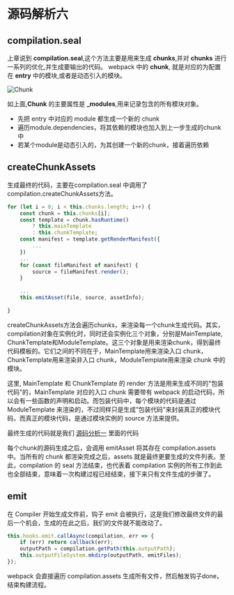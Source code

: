 # 源码解析六

## compilation.seal
上章说到 **compilation.seal**,这个方法主要是用来生成 **chunks**,并对 **chunks** 进行一系列的优化,并生成要输出的代码。 webpack 中的 **chunk**, 就是对应的为配置在 **entry** 中的模块,或者是动态引入的模块。

![Chunk](/webpack/Chunk.png)

如上面,**Chunk** 的主要属性是 **_modules**,用来记录包含的所有模块对象。
- 先把 entry 中对应的 module 都生成一个新的 chunk
- 遍历module.dependencies，将其依赖的模块也加入到上一步生成的chunk中
- 若某个module是动态引入的，为其创建一个新的chunk，接着遍历依赖

## createChunkAssets

生成最终的代码，主要在compilation.seal 中调用了 compilation.createChunkAssets方法。

```js
for (let i = 0; i < this.chunks.length; i++) {
    const chunk = this.chunks[i];
    const template = chunk.hasRuntime()
        ? this.mainTemplate
        : this.chunkTemplate;
    const manifest = template.getRenderManifest({
        ...
    })
    ...
    for (const fileManifest of manifest) {
        source = fileManifest.render();
    }
    
    ...
    this.emitAsset(file, source, assetInfo);
    
}
```

createChunkAssets方法会遍历chunks，来渲染每一个chunk生成代码。其实，compilation对象在实例化时，同时还会实例化三个对象，分别是MainTemplate, ChunkTemplate和ModuleTemplate。这三个对象是用来渲染chunk，得到最终代码模板的。它们之间的不同在于，MainTemplate用来渲染入口 chunk，ChunkTemplate用来渲染非入口 chunk，ModuleTemplate用来渲染 chunk 中的模块。


这里, MainTemplate 和 ChunkTemplate 的 render 方法是用来生成不同的"包装代码"的，MainTemplate 对应的入口 chunk 需要带有 webpack 的启动代码，所以会有一些函数的声明和启动。而包装代码中，每个模块的代码是通过 ModuleTemplate 来渲染的，不过同样只是生成”包装代码”来封装真正的模块代码，而真正的模块代码，是通过模块实例的 source 方法来提供。

最终生成的代码就是我们 [源码分析一](/blog/webpack/源码解析一) 里面的代码


每个chunk的源码生成之后，会调用 emitAsset 将其存在 compilation.assets 中。当所有的 chunk 都渲染完成之后，assets 就是最终更要生成的文件列表。至此，compilation 的 seal 方法结束，也代表着 compilation 实例的所有工作到此也全部结束，意味着一次构建过程已经结束，接下来只有文件生成的步骤了。

## emit
在 Compiler 开始生成文件前，钩子 emit 会被执行，这是我们修改最终文件的最后一个机会，生成的在此之后，我们的文件就不能改动了。

```js
this.hooks.emit.callAsync(compilation, err => {
    if (err) return callback(err);
    outputPath = compilation.getPath(this.outputPath);
    this.outputFileSystem.mkdirp(outputPath, emitFiles);
});
```

webpack 会直接遍历 compilation.assets 生成所有文件，然后触发钩子done，结束构建流程。

